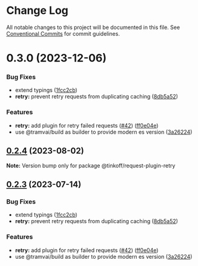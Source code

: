 # Change Log

All notable changes to this project will be documented in this file.
See [Conventional Commits](https://conventionalcommits.org) for commit guidelines.

# 0.3.0 (2023-12-06)


### Bug Fixes

* extend typings ([1fcc2cb](https://github.com/Tinkoff/tinkoff-request/commit/1fcc2cb32597b10d788de36303507e385042fc96))
* **retry:** prevent retry requests from duplicating caching ([8db5a52](https://github.com/Tinkoff/tinkoff-request/commit/8db5a5223ccfd97c74e70df0c1a523e7dfd42b45))


### Features

* **retry:** add plugin for retry failed requests ([#42](https://github.com/Tinkoff/tinkoff-request/issues/42)) ([ff0e04e](https://github.com/Tinkoff/tinkoff-request/commit/ff0e04e933b46a8bdad488bf8882f0c0d19b6cb9))
* use @tramvai/build as builder to provide modern es version ([3a26224](https://github.com/Tinkoff/tinkoff-request/commit/3a26224221d4fc073938cf32c2f147515620c28e))





## [0.2.4](https://github.com/Tinkoff/tinkoff-request/compare/@tinkoff/request-plugin-retry@0.2.3...@tinkoff/request-plugin-retry@0.2.4) (2023-08-02)

**Note:** Version bump only for package @tinkoff/request-plugin-retry





## [0.2.3](https://github.com/Tinkoff/tinkoff-request/compare/@tinkoff/request-plugin-retry@0.2.3...@tinkoff/request-plugin-retry@0.2.3) (2023-07-14)


### Bug Fixes

* extend typings ([1fcc2cb](https://github.com/Tinkoff/tinkoff-request/commit/1fcc2cb32597b10d788de36303507e385042fc96))
* **retry:** prevent retry requests from duplicating caching ([8db5a52](https://github.com/Tinkoff/tinkoff-request/commit/8db5a5223ccfd97c74e70df0c1a523e7dfd42b45))


### Features

* **retry:** add plugin for retry failed requests ([#42](https://github.com/Tinkoff/tinkoff-request/issues/42)) ([ff0e04e](https://github.com/Tinkoff/tinkoff-request/commit/ff0e04e933b46a8bdad488bf8882f0c0d19b6cb9))
* use @tramvai/build as builder to provide modern es version ([3a26224](https://github.com/Tinkoff/tinkoff-request/commit/3a26224221d4fc073938cf32c2f147515620c28e))
